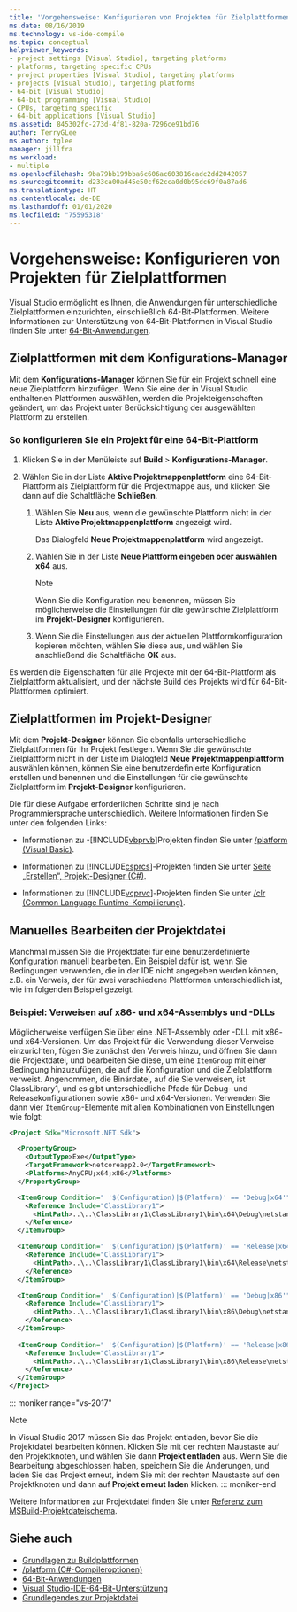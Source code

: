 ```yaml
---
title: 'Vorgehensweise: Konfigurieren von Projekten für Zielplattformen'
ms.date: 08/16/2019
ms.technology: vs-ide-compile
ms.topic: conceptual
helpviewer_keywords:
- project settings [Visual Studio], targeting platforms
- platforms, targeting specific CPUs
- project properties [Visual Studio], targeting platforms
- projects [Visual Studio], targeting platforms
- 64-bit [Visual Studio]
- 64-bit programming [Visual Studio]
- CPUs, targeting specific
- 64-bit applications [Visual Studio]
ms.assetid: 845302fc-273d-4f81-820a-7296ce91bd76
author: TerryGLee
ms.author: tglee
manager: jillfra
ms.workload:
- multiple
ms.openlocfilehash: 9ba79bb199bba6c606ac603816cadc2dd2042057
ms.sourcegitcommit: d233ca00ad45e50cf62cca0d0b95dc69f0a87ad6
ms.translationtype: HT
ms.contentlocale: de-DE
ms.lasthandoff: 01/01/2020
ms.locfileid: "75595318"
---
```

# <a name="how-to-configure-projects-to-target-platforms"></a>Vorgehensweise: Konfigurieren von Projekten für Zielplattformen

Visual Studio ermöglicht es Ihnen, die Anwendungen für unterschiedliche Zielplattformen einzurichten, einschließlich 64-Bit-Plattformen. Weitere Informationen zur Unterstützung von 64-Bit-Plattformen in Visual Studio finden Sie unter [64-Bit-Anwendungen](/dotnet/framework/64-bit-apps).

## <a name="target-platforms-with-the-configuration-manager"></a>Zielplattformen mit dem Konfigurations-Manager

Mit dem **Konfigurations-Manager** können Sie für ein Projekt schnell eine neue Zielplattform hinzufügen. Wenn Sie eine der in Visual Studio enthaltenen Plattformen auswählen, werden die Projekteigenschaften geändert, um das Projekt unter Berücksichtigung der ausgewählten Plattform zu erstellen.

### <a name="to-configure-a-project-to-target-a-64-bit-platform"></a>So konfigurieren Sie ein Projekt für eine 64-Bit-Plattform

1. Klicken Sie in der Menüleiste auf **Build** > **Konfigurations-Manager**.

2. Wählen Sie in der Liste **Aktive Projektmappenplattform** eine 64-Bit-Plattform als Zielplattform für die Projektmappe aus, und klicken Sie dann auf die Schaltfläche **Schließen**.

    1. Wählen Sie **Neu** aus, wenn die gewünschte Plattform nicht in der Liste **Aktive Projektmappenplattform** angezeigt wird.

         Das Dialogfeld **Neue Projektmappenplattform** wird angezeigt.

    2. Wählen Sie in der Liste **Neue Plattform eingeben oder auswählen** **x64** aus.

        > [!NOTE]
        > Wenn Sie die Konfiguration neu benennen, müssen Sie möglicherweise die Einstellungen für die gewünschte Zielplattform im **Projekt-Designer** konfigurieren.

    3. Wenn Sie die Einstellungen aus der aktuellen Plattformkonfiguration kopieren möchten, wählen Sie diese aus, und wählen Sie anschließend die Schaltfläche **OK** aus.

Es werden die Eigenschaften für alle Projekte mit der 64-Bit-Plattform als Zielplattform aktualisiert, und der nächste Build des Projekts wird für 64-Bit-Plattformen optimiert.

## <a name="target-platforms-in-the-project-designer"></a>Zielplattformen im Projekt-Designer

Mit dem **Projekt-Designer** können Sie ebenfalls unterschiedliche Zielplattformen für Ihr Projekt festlegen. Wenn Sie die gewünschte Zielplattform nicht in der Liste im Dialogfeld **Neue Projektmappenplattform** auswählen können, können Sie eine benutzerdefinierte Konfiguration erstellen und benennen und die Einstellungen für die gewünschte Zielplattform im **Projekt-Designer** konfigurieren.

Die für diese Aufgabe erforderlichen Schritte sind je nach Programmiersprache unterschiedlich. Weitere Informationen finden Sie unter den folgenden Links:

- Informationen zu -[!INCLUDE[vbprvb](../code-quality/includes/vbprvb_md.md)]Projekten finden Sie unter [/platform (Visual Basic)](/dotnet/visual-basic/reference/command-line-compiler/platform).

- Informationen zu [!INCLUDE[csprcs](../data-tools/includes/csprcs_md.md)]-Projekten finden Sie unter [Seite „Erstellen“, Projekt-Designer (C#)](../ide/reference/build-page-project-designer-csharp.md).

- Informationen zu [!INCLUDE[vcprvc](../code-quality/includes/vcprvc_md.md)]-Projekten finden Sie unter [/clr (Common Language Runtime-Kompilierung)](/cpp/build/reference/clr-common-language-runtime-compilation).

## <a name="manually-editing-the-project-file"></a>Manuelles Bearbeiten der Projektdatei

Manchmal müssen Sie die Projektdatei für eine benutzerdefinierte Konfiguration manuell bearbeiten. Ein Beispiel dafür ist, wenn Sie Bedingungen verwenden, die in der IDE nicht angegeben werden können, z.B. ein Verweis, der für zwei verschiedene Plattformen unterschiedlich ist, wie im folgenden Beispiel gezeigt.

### <a name="example-referencing-x86-and-x64-assemblies-and-dlls"></a>Beispiel: Verweisen auf x86- und x64-Assemblys und -DLLs

Möglicherweise verfügen Sie über eine .NET-Assembly oder -DLL mit x86- und x64-Versionen. Um das Projekt für die Verwendung dieser Verweise einzurichten, fügen Sie zunächst den Verweis hinzu, und öffnen Sie dann die Projektdatei, und bearbeiten Sie diese, um eine `ItemGroup` mit einer Bedingung hinzuzufügen, die auf die Konfiguration und die Zielplattform verweist.  Angenommen, die Binärdatei, auf die Sie verweisen, ist ClassLibrary1, und es gibt unterschiedliche Pfade für Debug- und Releasekonfigurationen sowie x86- und x64-Versionen.  Verwenden Sie dann vier `ItemGroup`-Elemente mit allen Kombinationen von Einstellungen wie folgt:

```xml
<Project Sdk="Microsoft.NET.Sdk">

  <PropertyGroup>
    <OutputType>Exe</OutputType>
    <TargetFramework>netcoreapp2.0</TargetFramework>
    <Platforms>AnyCPU;x64;x86</Platforms>
  </PropertyGroup>

  <ItemGroup Condition=" '$(Configuration)|$(Platform)' == 'Debug|x64'">
    <Reference Include="ClassLibrary1">
      <HintPath>..\..\ClassLibrary1\ClassLibrary1\bin\x64\Debug\netstandard2.0\ClassLibrary1.dll</HintPath>
    </Reference>
  </ItemGroup>

  <ItemGroup Condition=" '$(Configuration)|$(Platform)' == 'Release|x64'">
    <Reference Include="ClassLibrary1">
      <HintPath>..\..\ClassLibrary1\ClassLibrary1\bin\x64\Release\netstandard2.0\ClassLibrary1.dll</HintPath>
    </Reference>
  </ItemGroup>

  <ItemGroup Condition=" '$(Configuration)|$(Platform)' == 'Debug|x86'">
    <Reference Include="ClassLibrary1">
      <HintPath>..\..\ClassLibrary1\ClassLibrary1\bin\x86\Debug\netstandard2.0\ClassLibrary1.dll</HintPath>
    </Reference>
  </ItemGroup>
  
  <ItemGroup Condition=" '$(Configuration)|$(Platform)' == 'Release|x86'">
    <Reference Include="ClassLibrary1">
      <HintPath>..\..\ClassLibrary1\ClassLibrary1\bin\x86\Release\netstandard2.0\ClassLibrary1.dll</HintPath>
    </Reference>
  </ItemGroup>
</Project>
```

::: moniker range="vs-2017"
> [!NOTE]
> In Visual Studio 2017 müssen Sie das Projekt entladen, bevor Sie die Projektdatei bearbeiten können. Klicken Sie mit der rechten Maustaste auf den Projektknoten, und wählen Sie dann **Projekt entladen** aus. Wenn Sie die Bearbeitung abgeschlossen haben, speichern Sie die Änderungen, und laden Sie das Projekt erneut, indem Sie mit der rechten Maustaste auf den Projektknoten und dann auf **Projekt erneut laden** klicken.
::: moniker-end

Weitere Informationen zur Projektdatei finden Sie unter [Referenz zum MSBuild-Projektdateischema](../msbuild/msbuild-project-file-schema-reference.md).

## <a name="see-also"></a>Siehe auch

- [Grundlagen zu Buildplattformen](../ide/understanding-build-platforms.md)
- [/platform (C#-Compileroptionen)](/dotnet/csharp/language-reference/compiler-options/platform-compiler-option)
- [64-Bit-Anwendungen](/dotnet/framework/64-bit-apps)
- [Visual Studio-IDE-64-Bit-Unterstützung](../ide/visual-studio-ide-64-bit-support.md)
- [Grundlegendes zur Projektdatei](/aspnet/web-forms/overview/deployment/web-deployment-in-the-enterprise/understanding-the-project-file)
